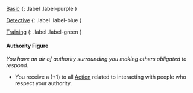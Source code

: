 
[Basic](Game/Progress#Basic)
{: .label .label-purple }

[Detective](Game/Detective)
{: .label .label-blue }

[Training](Game/Progress#Training)
{: .label .label-green }
#### Authority Figure
*You have an air of authority surrounding you making others obligated to respond.*
* You receive a (+1) to all [Action](Game/Core/Terminology#Action) related to interacting with people who respect your authority.

